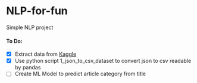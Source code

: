 # NLP-for-fun
Simple NLP project

#### To Do:
- [X] Extract data from [Kaggle](https://www.kaggle.com/rmisra/news-category-dataset)
- [X] Use python script 1_json_to_csv_dataset to convert json to csv readable by pandas
- [ ] Create ML Model to predict article category from title
